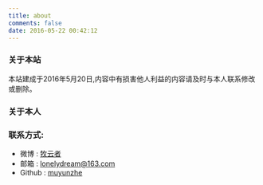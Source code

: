 ```yaml
---
title: about
comments: false
date: 2016-05-22 00:42:12
---
```

### 关于本站

本站建成于2016年5月20日,内容中有损害他人利益的内容请及时与本人联系修改或删除。

### 关于本人



### 联系方式:

+ 微博 : [牧云者](http://weibo.com/gudaojuechen)
+ 邮箱 : <lonelydream@163.com>
+ Github : [muyunzhe](https://github.com/muyunzhe)
